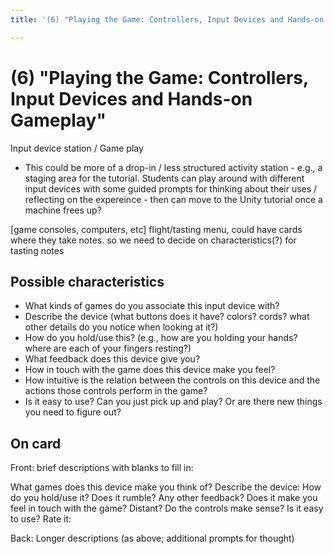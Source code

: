```yaml
---
title: '(6) "Playing the Game: Controllers, Input Devices and Hands-on Gameplay"'

---
```


# (6) "Playing the Game: Controllers, Input Devices and Hands-on Gameplay"

Input device station / Game play
- This could be more of a drop-in / less structured activity station - e.g., a staging area for the tutorial. Students can play around with different input devices with some guided prompts for thinking about their uses / reflecting on the expereince - then can move to the Unity tutorial once a machine frees up?


[game consoles, computers, etc]
flight/tasting menu, could have cards where they take notes. so we need to decide on characteristics(?) for tasting notes

## Possible characteristics
- What kinds of games do you associate this input device with?
- Describe the device (what buttons does it have? colors? cords? what other details do you notice when looking at it?)
- How do you hold/use this? (e.g., how are you holding your hands? where are each of your fingers resting?)
- What feedback does this device give you?
- How in touch with the game does this device make you feel?
- How intuitive is the relation between the controls on this device and the actions those controls perform in the game?
- Is it easy to use? Can you just pick up and play? Or are there new things you need to figure out?

## On card

Front: brief descriptions with blanks to fill in:

What games does this device make you think of?
Describe the device:
How do you hold/use it?
Does it rumble? Any other feedback?
Does it make you feel in touch with the game? Distant?
Do the controls make sense?
Is it easy to use?
Rate it:

Back: Longer descriptions (as above; additional prompts for thought)

